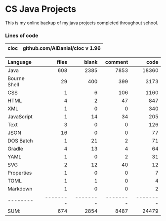 <!-- This file is generated from README.tmpl.md -->
# CS Java Projects
This is my online backup of my java projects completed throughout school.

### Lines of code
cloc|github.com/AlDanial/cloc v 1.96
--- | ---

Language|files|blank|comment|code
:-------|-------:|-------:|-------:|-------:
Java|608|2385|7853|18360
Bourne Shell|29|400|399|3173
CSS|1|6|106|1160
HTML|4|2|47|847
XML|1|0|0|340
JavaScript|1|14|34|205
Text|3|0|0|126
JSON|16|0|0|77
DOS Batch|1|21|2|71
Gradle|4|13|4|64
YAML|1|0|2|31
SVG|2|12|40|12
Properties|1|0|0|7
TOML|1|1|0|4
Markdown|1|0|0|2
--------|--------|--------|--------|--------
SUM:|674|2854|8487|24479
